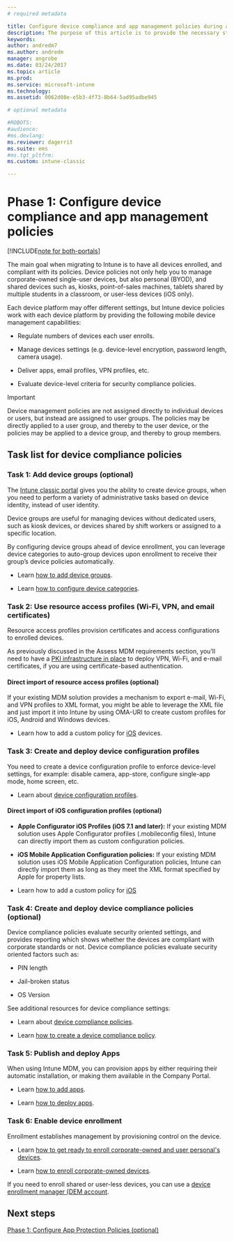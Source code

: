```yaml
---
# required metadata

title: Configure device compliance and app management policies during an Intune migration | Microsoft Docs
description: The purpose of this article is to provide the necessary steps to configure device compliance and app management policies during an Intune migration.
keywords:
author: andredm7
ms.author: andredm
manager: angrobe
ms.date: 03/24/2017
ms.topic: article
ms.prod:
ms.service: microsoft-intune
ms.technology:
ms.assetid: 0062d08e-e5b3-4f73-8b64-5ad95adbe945

# optional metadata

#ROBOTS:
#audience:
#ms.devlang:
ms.reviewer: dagerrit
ms.suite: ems
#ms.tgt_pltfrm:
ms.custom: intune-classic

---
```


# Phase 1: Configure device compliance and app management policies

[!INCLUDE[note for both-portals](./includes/note-for-both-portals.md)]

The main goal when migrating to Intune is to have all devices enrolled, and compliant with its policies. Device policies not only help you to manage corporate-owned single-user devices, but also personal (BYOD), and shared devices such as, kiosks, point-of-sales machines, tablets shared by multiple students in a classroom, or user-less devices (iOS only).

Each device platform may offer different settings, but Intune device policies work with each device platform by providing the following mobile device management capabilities:

-   Regulate numbers of devices each user enrolls.

-   Manage devices settings (e.g. device-level encryption, password length, camera usage).

-   Deliver apps, email profiles, VPN profiles, etc.

-   Evaluate device-level criteria for security compliance policies.

> [!IMPORTANT]
> Device management policies are not assigned directly to individual devices or users, but instead are assigned to user groups. The policies may be directly applied to a user group, and thereby to the user device, or the policies may be applied to a device group, and thereby to group members.

## Task list for device compliance policies

### Task 1: Add device groups (optional)

The [Intune classic portal](https://manage.microsoft.com/) gives you the ability to create device groups, when you need to perform a variety of administrative tasks based on device identity, instead of user identity.

Device groups are useful for managing devices without dedicated users, such as kiosk devices, or devices shared by shift workers or assigned to a specific location.

By configuring device groups ahead of device enrollment, you can leverage device categories to auto-group devices upon enrollment to receive their group’s device policies automatically.

-   Learn [how to add device groups](/intune-classic/get-started/start-with-a-paid-subscription-to-microsoft-intune-step-5).

-   Learn [how to configure device categories](/intune-classic/deploy-use/categorize-devices-with-device-group-mapping-in-microsoft-intune).

### Task 2: Use resource access profiles (Wi-Fi, VPN, and email certificates)

Resource access profiles provision certificates and access configurations to enrolled devices.

As previously discussed in the Assess MDM requirements section, you’ll need to have a [PKI infrastructure in place](/intune-classic/deploy-use/secure-resource-access-with-certificate-profiles) to deploy VPN, Wi-Fi, and e-mail certificates, if you are using certificate-based authentication.

#### Direct import of resource access profiles (optional)

If your existing MDM solution provides a mechanism to export e-mail, Wi-Fi, and VPN profiles to XML format, you might be able to leverage the XML file and just import it into Intune by using OMA-URI to create custom profiles for iOS, Android and Windows devices.

-   Learn how to add a custom policy for [iOS](/intune-classic/deploy-use/windows-10-policy-settings-in-microsoft-intune) devices.

### Task 3: Create and deploy device configuration profiles

You need to create a device configuration profile to enforce device-level settings, for example: disable camera, app-store, configure single-app mode, home screen, etc.

- Learn about [device configuration profiles](https://docs.microsoft.com/intune/device-profile-create).

####  Direct import of iOS configuration profiles (optional)

-   **Apple Configurator iOS Profiles (iOS 7.1 and later):** If your existing MDM solution uses Apple Configurator profiles (.mobileconfig files), Intune can directly import them as custom configuration policies.

-   **iOS Mobile Application Configuration policies:** If your existing MDM solution uses iOS Mobile Application Configuration policies, Intune can directly import them as long as they meet the XML format specified by Apple for property lists.

- Learn how to add a custom policy for [iOS](/intune-classic/deploy-use/ios-policy-settings-in-microsoft-intune#custom-policy-settings)

### Task 4: Create and deploy device compliance policies (optional)

Device compliance policies evaluate security oriented settings, and provides reporting which shows whether the devices are compliant with corporate standards or not. Device compliance policies evaluate security oriented factors such as:

-   PIN length

-   Jail-broken status

-   OS Version

See additional resources for device compliance settings:

-   Learn about [device compliance policies](/intune-classic/deploy-use/introduction-to-device-compliance-policies-in-microsoft-intune).

-   Learn [how to create a device compliance policy](/intune-classic/deploy-use/create-a-device-compliance-policy-in-microsoft-intune).

### Task 5: Publish and deploy Apps

When using Intune MDM, you can provision apps by either requiring their automatic installation, or making them available in the Company Portal.

-   Learn [how to add apps](/intune-classic/deploy-use/add-apps).

-   Learn [how to deploy apps](/intune-classic/deploy-use/deploy-apps).

### Task 6: Enable device enrollment

Enrollment establishes management by provisioning control on the device.

-   Learn [how to get ready to enroll corporate-owned and user personal's devices](/intune-classic/deploy-use/enroll-devices-in-microsoft-intune).

-   Learn [how to enroll corporate-owned devices](/intune-classic/deploy-use/manage-corporate-owned-devices).

If you need to enroll shared or user-less devices, you can use a [device enrollment manager (DEM account](/intune-classic/deploy-use/enroll-corporate-owned-devices-with-the-device-enrollment-manager-in-microsoft-intune).

## Next steps 

[Phase 1: Configure App Protection Policies (optional)](/intune-classic/plan-design/migration-phase1-configure-app-protection-policies)
